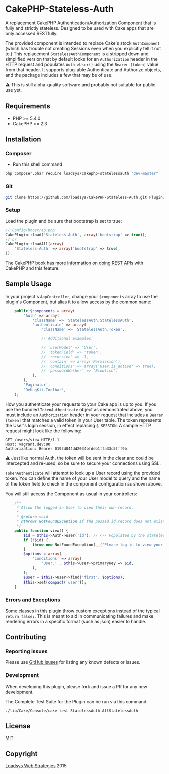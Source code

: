 # CakePHP-Stateless-Auth

<!-- @TODO: Enable these once the project is public, published on Packagist, and auto-tested by Travis.
[![Software License](https://img.shields.io/badge/license-MIT-brightgreen.svg?style=flat-square)](LICENSE.md)
[![Build Status](https://travis-ci.org/loadsys/CakePHP-Stateless-Auth.svg?branch=master&style=flat-square)](https://travis-ci.org/loadsys/CakePHP-Stateless-Auth)
[![Total Downloads](https://img.shields.io/packagist/dt/loadsys/cakephp-statelessauth.svg?style=flat-square)](https://packagist.org/packages/loadsys/cakephp-statelessauth)
-->

A replacement CakePHP Authentication/Authorization Component that is fully and strictly stateless. Designed to be used with Cake apps that are only accessed RESTfully.

The provided component is intended to replace Cake's stock `AuthCompnent` (which has trouble not creating Sessions even when you explicitly tell it not to.) This replacement `StatelessAuthComponent` is a stripped down and simplified version that by default looks for an `Authorization` header in the HTTP request and populates `Auth->User()` using the `Bearer [token]` value from that header. It supports plug-able Authenticate and Authorize objects, and the package includes a few that may be of use.

:warning: This is still alpha-quality software and probably not suitable for public use yet.



## Requirements

* PHP >= 5.4.0
* CakePHP >= 2.3



## Installation

### Composer

* Run this shell command

```bash
php composer.phar require loadsys/cakephp-statelessauth "dev-master"
```

### Git

```bash
git clone https://github.com/loadsys/CakePHP-Stateless-Auth.git Plugin/Stateless-Auth
```

### Setup

Load the plugin and be sure that bootstrap is set to true:

```php
// Config/boostrap.php
CakePlugin::load('Stateless-Auth', array('bootstrap' => true));
// or
CakePlugin::loadAll(array(
	'Stateless-Auth' => array('bootstrap' => true),
));
```

The [CakePHP book has more information on doing REST APIs](http://book.cakephp.org/2.0/en/development/rest.html) with CakePHP and this feature.


## Sample Usage

In your project's `AppController`, change your `$components` array to use the plugin's Component, but alias it to allow access by the common name:


```php
	public $components = array(
		'Auth' => array(
			'className' => 'StatelessAuth.StatelessAuth',
			'authenticate' => array(
				'className' => 'StatelessAuth.Token',

				// Additional examples:

				// 'userModel' => 'User',
				// 'tokenField' => 'token',
				// 'recursive' => -1,
				// 'contain' => array('Permission'),
				// 'conditions' => array('User.is_active' => true),
				// 'passwordHasher' => 'Blowfish',
			),
		),
		'Paginator',
		'DebugKit.Toolbar',
	);
```

How you authenticate your requests to your Cake app is up to you. If you use the bundled `TokenAuthenticate` object as demonstrated above, you must include an `Authorization` header in your request that includes a `Bearer [token]` that matches a valid token in your User table. The token represents the User's login session, in effect replacing `$_SESSION`. A sample HTTP request might look like the following:

```
GET /users/view HTTP/1.1
Host: vagrant.dev:80
Authorization: Bearer 0193d044dd2034bfdeb1ffa33c5fff9b
```

:warning: Just like normal Auth, the token will be sent in the clear and could be intercepted and re-used, so be sure to secure your connections using SSL.

`TokenAuthenticate` will attempt to look up a User record using the provided token. You can define the name of your User model to query and the name of the token field to check in the component configuration as shown above.


You will still access the Component as usual In your controllers:

```php
	/**
	 * Allow the logged-in User to view their own record.
	 *
	 * @return void
	 * @throws NotFoundException If the passed id record does not exist
	 */
	public function view() {
		$id = $this->Auth->user('id'); // <-- Populated by the stateless auth component.
		if (!$id) {
			throw new NotFoundException(__('Please log in to view your User record.'));
		}
		$options = array(
			'conditions' => array(
				'User.' . $this->User->primaryKey => $id,
			),
		);
		$user = $this->User->find('first', $options);
		$this->set(compact('user'));
	}
```


### Errors and Exceptions

Some classes in this plugin throw custom exceptions instead of the typical `return false;`. This is meant to aid in communicating failures and make rendering errors in a specific format (such as json) easier to handle.



## Contributing

### Reporting Issues

Please use [GitHub Isuses](https://github.com/loadsys/CakePHP-Stateless-Auth/issues) for listing any known defects or issues.

### Development

When developing this plugin, please fork and issue a PR for any new development.

The Complete Test Suite for the Plugin can be run via this command:

`./lib/Cake/Console/cake test StatelessAuth AllStatelessAuth`

## License

[MIT](https://github.com/loadsys/CakePHP-Stateless-Auth/blob/master/LICENSE.md)


## Copyright

[Loadsys Web Strategies](http://www.loadsys.com) 2015